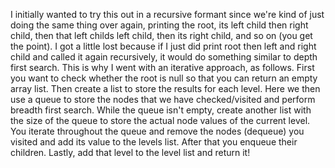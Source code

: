 I initially wanted to try this out in a recursive formant since we're kind of just doing the same thing over again, printing the root, its left child then right child, then that left childs left child, then its right child, and so on (you get the point). I got a little lost because if I just did print root then left and right child and called it again recursively, it would do something similar to depth first search. This is why I went with an iterative approach, as follows. First you want to check whether the root is null so that you can return an empty array list. Then create a list to store the results for each level. Here we then use a queue to store the nodes that we have checked/visited and perform breadth first search. While the queue isn't empty, create another list with the size of the queue to store the actual node values of the current level. You iterate throughout the queue and remove the nodes (dequeue) you visited and add its value to the levels list. After that you enqueue their children. Lastly, add that level to the level list and return it!
